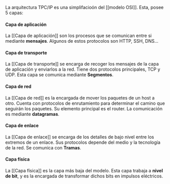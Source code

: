 La arquitectura TPC/IP es una simplifacioón del [[modelo OSI]]. Esta, posee 5 capas:

#### Capa de aplicación
La [[Capa de aplicación]] son los procesos que se comunican entre si mediante **mensajes**. Algunos de estos protocolos son HTTP, SSH, DNS...

#### Capa de transporte
La [[Capa de transporte]] se encarga de recoger los mensajes de la capa de aplicación y enviarlos a la red. Tiene dos protocolos principales, TCP y UDP.
Esta capa se comunica mediante **Segmentos**.

#### Capa de red
La [[Capa de red]] es la encargada de mover los paquetes de un host a otro. Cuenta con protocolos de enrutamiento para determinar el camino que seguirán los paquetes. Su elemento principal es el router. La comunicación es mediante **datagramas**.

#### Capa de enlace
La [[Capa de enlace]] se encarga de los detalles de bajo nivel entre los extremos de un enlace. Sus protocolos depende del medio y la tecnología de la red. Se comunica con **Tramas**.

#### Capa física
La [[Capa física]] es la capa más baja del modelo. Esta capa trabaja a **nivel de bit**, y es la encargada de transformar dichos bits en impulsos eléctricos.